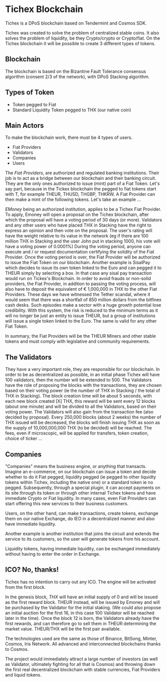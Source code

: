# Tichex Blockchain

Tichex is a DPoS blockchain based on Tendermint and Cosmos SDK.

Tichex was created to solve the problem of centralized stable coins. It also solves the problem of liquidity, be they Crypto/crypto or Crypto/fiat. On the Tichex blockchain it will be possible to create 3 different types of tokens.

## Blockchain
The blockchain is based on the Bizantine Fault Tolerance consensus algorithm (consent 2/3 of the network), with DPoS Stacking algorithm.

## Types of Token
* Token pegged to Fiat
* Standard Liquidity Token pegged to THX (our native coin)

## Main Actors
To make the blockchain work, there must be 4 types of users.

* Fiat Providers
* Validators
* Companies
* Users

The *Fiat Providers*, are authorized and regulated banking institutions. Their job is to act as a bridge between our blockchain and their banking circuit. They are the only ones authorized to issue (mint) part of a Fiat Token. Let's say part, because in the Tickex blockchain the pegged to fiat tokens start with T, for example THEUR, THUSD, THGBP, THKRW.
A Fiat Provider can then make a mint of the following tokens. Let's take an example ...

*EMoney* being an authorized institution, applies to be a Tichex Fiat Provider. To apply, Emoney will open a proposal on the Tichex blockchain, after which the proposal will have a voting period of 30 days (or more). Validators and any other users who have placed THX in Stacking have the right to express an opinion and then vote on the proposal. The user's rating will have the weight relative to its value in the network (eg if there are 100 million THX in Stacking and the user John put in stacking 1000, his vote will have a voting power of 0.0001%)
During the voting period, anyone can execute and / or request documentation certifying the solidity of the Fiat Provider. Once the voting period is over, the Fiat Provider will be authorized to issue the Fiat Token on our blockchain. Another example is SisalPay which decides to issue its own token linked to the Euro and can pegged it to THEUR simply by selecting a box. In that case any sisal pay transaction would run on Tickex's Blockchain.
In order to avoid frauds or non-solid providers, the Fiat Provider, in addition to passing the voting process, will also have to deposit the equivalent of € 1,000,000 in THX to the other Fiat Providers. These days we have witnessed the Tether scandal, where it would seem that there was a shortfall of 850 million dollars from the bitfinex cash desks. Such episodes make a sector with a huge growth potential lose credibility. With this system, the risk is reduced to the minimum terms as it will no longer be just an entity to issue THEUR, but a group of institutions will issue a single token linked to the Euro. The same is valid for any other Fiat Token.

In summary, the Fiat Providers will be the THEUR Miners and other stable tokens and must comply with legislative and community requirements.

## The Validators
They have a very important role, they are responsible for our blockchain. In order to be as decentralized as possible, in an initial phase Tichex will have 100 validators, then the number will be extended to 500. The Validators have the role of proposing the blocks with the transactions, they are chosen based on their voting power (ie the number of THX in Stacking / the total of THX in Stacking). The block creation time will be about 5 seconds, with each new block created [X] THX, this reward will be sent every 12 blocks (about one minute) and will be divided to all the Validators, based on their voting power.
The Validators will also gain from the transaction fee (also decided by proposal). Every 250,000 blocks (about 2 weeks) the number of THX issued will be decreased, the blocks will finish issuing THX as soon as the supply of 10,000,000,000 THX (to be decided) will be reached. The fees, even if microscopic, will be applied for transfers, token creation, choice of ticker ...

## Companies
"Companies" means the business engine, or anything that transacts. Imagine an e-commerce, on our blockchain can issue a token and decide whether to do it Fiat pegged, liquidity pegged (ie pegged to other liquidty tokens within Tichex, including the native one) or a standard token ie no pegged. Subsequently, through a special plugin, it can accept payments on its site through its token or through other internal Tichex tokens and have immediate Crypto or Fiat liquidity.
In many cases, even Fiat Providers can start offering this new services to their business customers.

Users, on the other hand, can make transactions, create tokens, exchange them on our native Exchange, do IEO in a decentralized manner and also have immediate liquidity.

Another example is another institution that joins the circuit and extends the service to its customers, so the user will generate tokens from his account.

Liquidity tokens, having immediate liquidity, can be exchanged immediately without having to enter the order in Exchange.

## ICO? No, thanks!
Tichex has no intention to carry out any ICO. The engine will be activated from the first block.

In the genesis block, *THX* will have an initial supply of 0 and will be issued as the first reward block. THEUR instead, will be issued by Emoney and will be purchased by the Validator for the initial staking. (We could also propose an initial auction for the first 16, in this case 100 Validator will be reached later in the time).
Once the block 12 is born, the Validators already have the first rewards, and can therefore go to sell them in THEUR determining the market value. THEUR/THX will be the first pair available.

The technologies used are the same as those of Binance, BitSong, Minter, Cosmos, Iris Network. All advanced and interconnected blockchains thanks to Cosmos.

The project would immediately attract a large number of investors (as well as Validator, ultimately fighting for all that is Cosmos) and throwing down the first real decentralized blockchain with stable currencies, Fiat Providers and liquid tokens.
